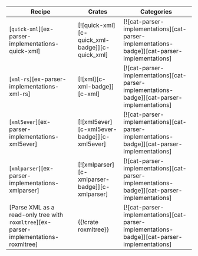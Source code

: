 | Recipe | Crates | Categories |
|--------|--------|------------|
| [`quick-xml`][ex-parser-implementations-quick-xml] | [![quick-xml][c-quick_xml-badge]][c-quick_xml] | [![cat-parser-implementations][cat-parser-implementations-badge]][cat-parser-implementations] |
| [`xml-rs`][ex-parser-implementations-xml-rs] | [![xml][c-xml-badge]][c-xml] | [![cat-parser-implementations][cat-parser-implementations-badge]][cat-parser-implementations] |
| [`xml5ever`][ex-parser-implementations-xml5ever] | [![xml5ever][c-xml5ever-badge]][c-xml5ever] | [![cat-parser-implementations][cat-parser-implementations-badge]][cat-parser-implementations] |
| [`xmlparser`][ex-parser-implementations-xmlparser] | [![xmlparser][c-xmlparser-badge]][c-xmlparser] | [![cat-parser-implementations][cat-parser-implementations-badge]][cat-parser-implementations] |
| [Parse XML as a read-only tree with `roxmltree`][ex-parser-implementations-roxmltree] | {{!crate roxmltree}} | [![cat-parser-implementations][cat-parser-implementations-badge]][cat-parser-implementations] |

<div class="hidden">
</div>
